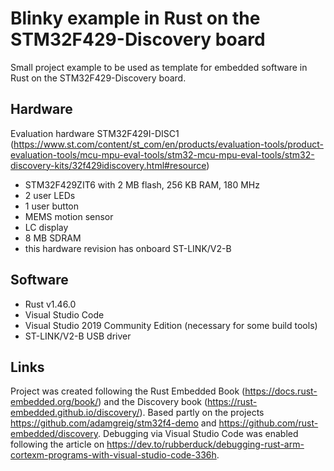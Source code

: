 # Blinky example in Rust on the STM32F429-Discovery board

Small project example to be used as template for embedded software in Rust on the STM32F429-Discovery board.

## Hardware

Evaluation hardware STM32F429I-DISC1 (https://www.st.com/content/st_com/en/products/evaluation-tools/product-evaluation-tools/mcu-mpu-eval-tools/stm32-mcu-mpu-eval-tools/stm32-discovery-kits/32f429idiscovery.html#resource)
 - STM32F429ZIT6 with 2 MB flash, 256 KB RAM, 180 MHz
 - 2 user LEDs
 - 1 user button
 - MEMS motion sensor
 - LC display
 - 8 MB SDRAM
 - this hardware revision has onboard ST-LINK/V2-B

## Software

- Rust v1.46.0
- Visual Studio Code
- Visual Studio 2019 Community Edition (necessary for some build tools)
- ST-LINK/V2-B USB driver

## Links

Project was created following the Rust Embedded Book (https://docs.rust-embedded.org/book/) and the Discovery book (https://rust-embedded.github.io/discovery/).
Based partly on the projects https://github.com/adamgreig/stm32f4-demo and https://github.com/rust-embedded/discovery.
Debugging via Visual Studio Code was enabled following the article on https://dev.to/rubberduck/debugging-rust-arm-cortexm-programs-with-visual-studio-code-336h.
